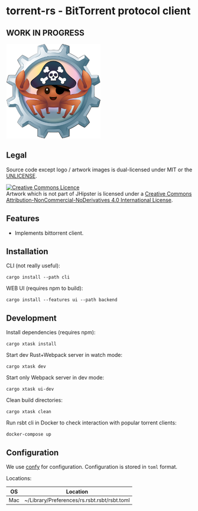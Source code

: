 # torrent-rs - BitTorrent protocol client

## WORK IN PROGRESS

<img alt="RSBT" src="frontend/www/src/main/webapp/content/images/rsbt_mascot.svg" width="256px" height="256px">

## Legal

Source code except logo / artwork images is dual-licensed under MIT or the [UNLICENSE](http://unlicense.org/).

<a rel="license" href="http://creativecommons.org/licenses/by-nc-nd/4.0/"><img alt="Creative Commons Licence" style="border-width:0" src="https://i.creativecommons.org/l/by-nc-nd/4.0/88x31.png" /></a><br />Artwork which is not part of JHipster is licensed under a <a rel="license" href="http://creativecommons.org/licenses/by-nc-nd/4.0/">Creative Commons Attribution-NonCommercial-NoDerivatives 4.0 International License</a>.

## Features

- Implements bittorrent client.

## Installation

CLI (not really useful):

    cargo install --path cli

WEB UI (requires npm to build):

    cargo install --features ui --path backend

## Development

Install dependencies (requires npm):

    cargo xtask install

Start dev Rust+Webpack server in watch mode:

    cargo xtask dev

Start only Webpack server in dev mode:

    cargo xtask ui-dev

Clean build directories:

    cargo xtask clean

Run rsbt cli in Docker to check interaction with popular torrent clients:

    docker-compose up

## Configuration

We use [confy](https://docs.rs/confy) for configuration. Configuration is stored in `toml` format.

Locations:

| OS  | Location                                                       |
|-----|----------------------------------------------------------------|
| Mac | ~/Library/Preferences/rs.rsbt.rsbt/rsbt.toml |
